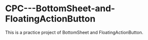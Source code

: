 # CPC---BottomSheet-and-FloatingActionButton
This is a practice project of BottomSheet and FloatingActionButton. 
